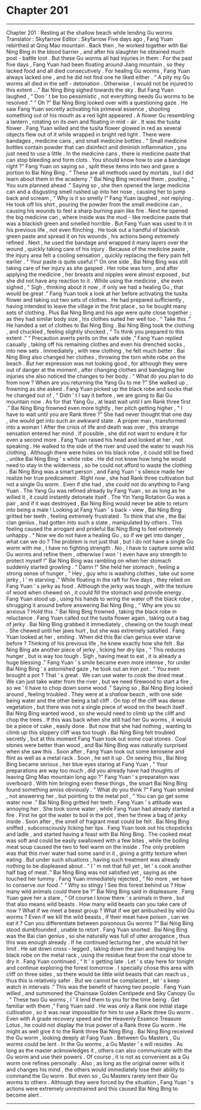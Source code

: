 
# Chapter 201


---

Chapter 201 : Resting at the shallow beach while lending Gu worms
Translator :
Skyfarrow
Editor :
Skyfarrow
Five days ago , Fang Yuan rebirthed at Qing Mao mountain .
Back then , he worked together with Bai Ning Bing in the blood barrier , and after his slaughter he obtained much post - battle loot .
But these Gu worms all had injuries in them . For the past five days , Fang Yuan had been floating around Jiang mountain , so they lacked food and all died consecutively .
For healing Gu worms , Fang Yuan always lacked one , and he did not find one he liked either .
“ A pity my Gu worms all died in the self - detonation . Otherwise , I would not be injured to this extent …” Bai Ning Bing sighed towards the sky .
But Fang Yuan laughed , “ Don ’ t be too pessimistic , not everything needs Gu worms to be resolved .”
“ Oh ?” Bai Ning Bing looked over with a questioning gaze .
He saw Fang Yuan secretly activating his primeval essence , shooting something out of his mouth as a red light appeared . A flower Gu resembling a lantern , rotating on its own and floating in mid - air .
It was the tusita flower .
Fang Yuan willed and the tusita flower glowed in red as several objects flew out of it while wrapped in bright red light .
There were bandages , medicine cans , and small medicine bottles .
“ Small medicine bottles contain powder that can disinfect and diminish inflammation , you just need to use a little . In the medicine cans , there is medicine paste that can stop bleeding and form clots . You should know how to use a bandage right ?” Fang Yuan on saying so , split these items into two and gave a portion to Bai Ning Bing .
“ These are all methods used by mortals , but I did learn about them in the academy .” Bai Ning Bing received them , pouting , “ You sure planned ahead .”
Saying so , she then opened the large medicine can and a disgusting smell rushed up into her nose , causing her to jump back and scream , “ Why is it so smelly !”
Fang Yuan laughed , not replying .
He took off his shirt , pouring the powder from the small medicine can , causing his wounds to feel a sharp burning pain like fire . Next he opened the big medicine can , where inside was the mud - like medicine paste that was a blackish green and smelled horrible .
But Fang Yuan was used to it in his previous life , not even flinching .
He took out a handful of blackish green paste and spread it on his wounds , his actions being extremely refined .
Next , he used the bandage and wrapped it many layers over the wound , quickly taking care of his injury .
Because of the medicine paste , the injury area felt a cooling sensation , quickly replacing the fiery pain felt earlier .
“ Your paste is quite useful !” On one side , Bai Ning Bing was still taking care of her injury as she gasped .
Her robe was torn , and after applying the medicine , her breasts and nipples were almost exposed , but she did not have any reaction to it .
While using the medicine , she even sighed , “ Sigh , thinking about it now , if only we had a healing Gu , that would be great .”
Fang Yuan took a look at her before activating the tusita flower and taking out two sets of clothes . He had prepared sufficiently , having intended to leave the village in the first place , so he bought many sets of clothing . Plus Bai Ning Bing and his age were quite close together ; as they had similar body size , his clothes suited her well too .
“ Take this .” He handed a set of clothes to Bai Ning Bing .
Bai Ning Bing took the clothing , and chuckled , feeling slightly shocked , “ To think you prepared to this extent .”
“ Precaution averts perils on the safe side ,” Fang Yuan replied casually , taking off his remaining clothes and even his drenched socks , into new sets .
Immediately , with new clothing , he felt much better .
Bai Ning Bing also changed her clothes , throwing the torn white robe on the beach . But her expression was not looking good , for although they were out of danger at the moment , after changing clothes and bandaging her injuries she also noticed the changes to her body .
“ What do you plan to do from now ? When are you returning the Yang Gu to me ?” She walked up , frowning as she asked .
Fang Yuan picked up the black robe and socks that he changed out of , “ Didn ’ t I say it before , we are going to Bai Gu mountain now . As for that Yang Gu , at least wait until I am Rank three first .”
Bai Ning Bing frowned even more tightly , her pitch getting higher , “ I have to wait until you are Rank three ?”
She had never thought that one day , she would get into such an awkward state . A proper man , transformed into a woman ! After the crisis of life and death was over , this strange sensation entered her mind .
If possible , she did not want to endure it for even a second more .
Fang Yuan raised his head and looked at her , not speaking . He walked to the side of the river and used the water to wash his clothing .
Although there were holes on his black robe , it could still be fixed , unlike Bai Ning Bing ’ s white robe . He did not know how long he would need to stay in the wilderness , so he could not afford to waste the clothing .
Bai Ning Bing was a smart person , and Fang Yuan ’ s silence made her realize her true predicament .
RIght now , she had Rank three cultivation but not a single Gu worm . Even if she had , she could not do anything to Fang Yuan . The Yang Gu was refined already by Fang Yuan , so as long as he willed it , it could instantly detonate itself .
The Yin Yang Rotation Gu was a pair , and if it was destroyed , Bai Ning Bing would never be able to return into being a male !
Looking at Fang Yuan ’ s back - view , Bai Ning Bing gritted her teeth , feeling extremely frustrated . To think that she , the Bai clan genius , had gotten into such a state , manipulated by others .
This feeling caused the arrogant and prideful Bai Ning Bing to feel extremely unhappy .
“ Now we do not have a healing Gu , so if we get into danger , what can we do ? The problem is not just that , but I do not have a single Gu worm with me , I have no fighting strength . No , I have to capture some wild Gu worms and refine them , otherwise I won ’ t even have any strength to protect myself !”
Bai Ning Bing was rambling on when her stomach suddenly started growling .
“ Damn !” She held her stomach , feeling a strong sense of hunger , “ Hey , guy who is washing clothes , take out some jerky , I ’ m starving .”
While floating in the raft for five days , they relied on Fang Yuan ’ s jerky as food .
Although the jerky was tough , with the texture of wood when chewed on , it could fill the stomach and provide energy .
Fang Yuan stood up , using his hands to wring the water off the black robe , shrugging it around before answering Bai Ning Bing , “ Why are you so anxious ? Hold this .”
Bai Ning Bing frowned , taking the black robe in reluctance .
Fang Yuan called out the tusita flower again , taking out a bag of jerky .
Bai Ning Bing grabbed it immediately , chewing on the tough meat . She chewed until her jaws hurt , but she was extremely satisfied .
Fang Yuan looked at her , smiling . When did this Bai clan genius ever starve before ? Thinking of his previous life , he knew exactly how she felt .
Bai Ning Bing ate another piece of jerky , licking her dry lips , “ This reduces hunger , but is way too tough . Sigh , having meat to eat , it is already a huge blessing .”
Fang Yuan ’ s smile became even more intense , for under Bai Ning Bing ’ s astonished gaze , he took out an iron pot .
“ You even brought a pot ? That ’ s great . We can use water to cook the dried meat . We can just take water from the river , but we need firewood to start a fire , so we ’ ll have to chop down some wood .”
Saying so , Bai Ning Bing looked around , feeling troubled .
They were at a shallow beach , with one side being water and the other being a tall cliff . On top of the cliff was dense vegetation , but there was not a single piece of wood on the beach itself .
Bai Ning Bing wanted wood , so she would need to climb up the cliff and chop the trees .
If this was back when she still had her Gu worms , it would be a piece of cake , easily done . But now that she had nothing , wanting to climb up this slippery cliff was too tough .
Bai Ning Bing felt troubled secretly , but at this moment Fang Yuan took out some coal stones .
Coal stones were better than wood , and Bai Ning Bing was naturally surprised when she saw this .
Soon after , Fang Yuan took out some kerosene and flint as well as a metal rack . Soon , he set it up .
On seeing this , Bai Ning Bing became serious , her blue eyes staring at Fang Yuan , “ Your preparations are way too much , did you already have had thoughts of leaving Qing Mao mountain long ago ?”
Fang Yuan ’ s preparation was overboard . With him bringing even these things , the smart Bai Ning Bing found something amiss obviously .
“ What do you think ?” Fang Yuan smiled , not answering her , but pointing to the metal pot , “ You can go get some water now .”
Bai Ning Bing gritted her teeth ; Fang Yuan ’ s attitude was annoying her .
She took some water , while Fang Yuan had already started a fire .
First he got the water to boil in the pot , then he threw a bag of jerky inside . Soon after , the smell of fragrant meat could be felt .
Bai Ning Bing sniffed , subconsciously licking her lips .
Fang Yuan took out his chopsticks and ladle , and started having a feast with Bai Ning Bing .
The cooked meat was soft and could be easily swallowed with a few bites , while the boiling meat soup caused the two to feel warm on the inside . The only problem was that this river water had some sand in it , giving a gritty texture when eating .
But under such situations , having such treatment was already nothing to be displeased about .
“ I ’ m not that full yet , let ’ s cook another half bag of meat .” Bai Ning Bing was not satisfied yet , saying as she touched her tummy .
Fang Yuan immediately rejected , “ No more , we have to conserve our food .”
“ Why so stingy ! See this forest behind us ? How many wild animals could there be ?” Bai Ning Bing said in displeasure .
Fang Yuan gave her a stare , “ Of course I know there ’ s animals in there , but that also means wild beasts . How many wild beasts can you take care of now ? What if we meet a beast group ? What if we get ambushed by wild Gu worms ? Even if we kill the wild beasts , if their meat have poison , can we eat it ? Can you differentiate between poisonous Gu worms ?”
Bai Ning Bing stood dumbfounded , unable to retort .
Fang Yuan snorted . Bai Ning Bing was the Bai clan genius , so she naturally was full of utter arrogance , thus this was enough already . If he continued lecturing her , she would hit her limit .
He sat down cross - legged , taking down the pan and hanging his black robe on the metal rack , using the residue heat from the coal stone to dry it .
Fang Yuan continued , “ It ’ s getting late . Let ’ s stay here for tonight and continue exploring the forest tomorrow . I specially chose this area with cliff on three sides , so there would be little wild beasts that can reach us , thus this is relatively safer . But we cannot be complacent , let ’ s keep watch in intervals .”
This was the benefit of having two people .
Fang Yuan willed , and summoned the Chainsaw Golden Centipede and Sky Canopy Gu .
“ These two Gu worms , I ’ ll lend them to you for the time being . Get familiar with them ,” Fang Yuan said .
He was only a Rank one initial stage cultivation , so it was near impossible for him to use a Rank three Gu worm . Even with A grade recovery speed and the Heavenly Essence Treasure Lotus , he could not display the true power of a Rank three Gu worm . He might as well give it to the Rank three Bai Ning Bing .
Bai Ning Bing received the Gu worm , looking deeply at Fang Yuan .
Between Gu Masters , Gu worms could be lent .
In the Gu worms , a Gu Master ’ s will resides . As long as the master acknowledges it , others can also communicate with the Gu worm and use their powers . Of course , it is not as convenient as a Gu worm one refines personally .
Also , as long as the original owner wills it and changes his mind , the others would immediately lose their ability to command the Gu worm .
But even so , Gu Masters rarely lent their Gu worms to others .
Although they were forced by the situation , Fang Yuan ’ s actions were extremely unrestrained and this caused Bai Ning Bing to become alert .

---

